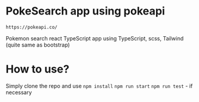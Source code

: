 # PokeSearch app using pokeapi
`https://pokeapi.co/`

Pokemon search react TypeScript app using TypeScript, scss, Tailwind (quite same as bootstrap)


# How to use?
Simply clone the repo and use 
`npm install`
`npm run start`
`npm run test` - if necessary
